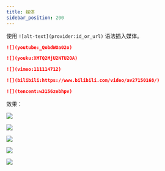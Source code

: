 ```yaml
---
title: 媒体
sidebar_position: 200
---
```



使用 `![alt-text](provider:id_or_url)` 语法插入媒体。

```md
![](youtube:_QobdWOa02o)

![](youku:XMTQ2MjU2NTU2OA)

![](vimeo:111114712)

![](bilibili:https://www.bilibili.com/video/av27150168/)

![](tencent:w3156zebhpv)
```

效果：

![](youtube:_QobdWOa02o)

![](youku:XMTQ2MjU2NTU2OA)

![](vimeo:111114712)

![](bilibili:https://www.bilibili.com/video/av27150168/)

![](tencent:w3156zebhpv)
